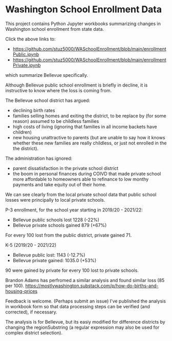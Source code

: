 # Washington School Enrollment Data

This project contains Python Jupyter workbooks summarizing changes in Washington school enrollment from state data.

Click the above links to:

* https://github.com/stuz5000/WASchoolEnrollment/blob/main/enrollmentPublic.ipynb
* https://github.com/stuz5000/WASchoolEnrollment/blob/main/enrollmentPrivate.ipynb

which summarize Bellevue specifically.

Although Bellevue public school enrollment is briefly in decline, it is instructive to know where the loss is coming from.

The Bellevue school district has argued:
- declining birth rates
- families selling homes and exiting the district, to be replace by (for some reason) assumed to be childless families
- high costs of living (ignoring that families in all income backets have children)
- new housing unattractive to parents (but are unable to say how it knows whether these new families are really childless, or just not enrolled in the the district).

The administration has ignored:
- parent dissatisfaction in the private school district
- the boom in personal finances during COIVD that made private school more affordable to homeowners able to refinance to low monthy payments and take equity out of their home.

We can see clearly from the local private school data that public school losses were principally to local private schools.


P-3 enrollment, for the school year starting in 2019/20 - 2021/22:
- Bellevue public schools lost 1228 (-22%)
- Bellevue private schools gained 879 (+67%)

For every 100 lost from the public district, private gained 71. 

K-5 (2019/20 - 2021/22)
- Bellevue public lost: 1143 (-12.7%)
- Bellevue private gained: 1035.0 (+53%)

90 were gained by private for every 100 lost to private schools.


Brandon Adams has perfromed a similar analysis and found similar loss (85 per 100).
https://mostlywashington.substack.com/p/how-do-births-and-housing-prices

Feedback is welcome. (Perhaps submit an issue)
I've published the analysis in workbook form so that data processing steps can be verified (and corrected), if necessary. 

The analysis is for Bellevue, but its easiy modified for difference districts by changing the regionSubstring (a regular expression may also be used for complex district selection).
